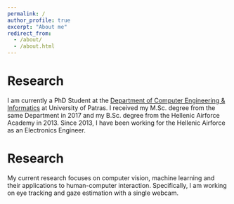 ```yaml
---
permalink: /
author_profile: true
excerpt: "About me"
redirect_from: 
  - /about/
  - /about.html
---
```


Research
======
I am currently a PhD Student at the [Department of Computer Engineering & Informatics](https://www.ceid.upatras.gr/en) at University of Patras. I received my M.Sc. degree from the same Department in 2017 and my B.Sc. degree from the Hellenic Airforce Academy in 2013. Since 2013, I have been working for the Hellenic Airforce as an Electronics Engineer.  

Research
======
My current research focuses on computer vision, machine learning and their applications to human-computer interaction. Specifically, I am working on eye tracking and gaze estimation with a single webcam. 
